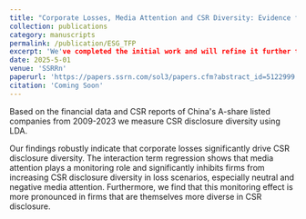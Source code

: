 ```yaml
---
title: "Corporate Losses, Media Attention and CSR Diversity: Evidence from Topic Modeling"
collection: publications
category: manuscripts
permalink: /publication/ESG_TFP
excerpt: 'We've completed the initial work and will refine it further this summer.'
date: 2025-5-01
venue: 'SSRRn'
paperurl: 'https://papers.ssrn.com/sol3/papers.cfm?abstract_id=5122999'
citation: 'Coming Soon'
---
```


Based on the financial data and CSR reports of China's A-share listed companies from 2009-2023 we measure CSR disclosure diversity using LDA. 

Our findings robustly indicate that corporate losses significantly drive CSR disclosure diversity. The interaction term regression shows that media attention plays a monitoring role and significantly inhibits firms from increasing CSR disclosure diversity in loss scenarios, especially neutral and negative media attention. Furthermore, we find that this monitoring effect is more pronounced in firms that are themselves more diverse in CSR disclosure.
